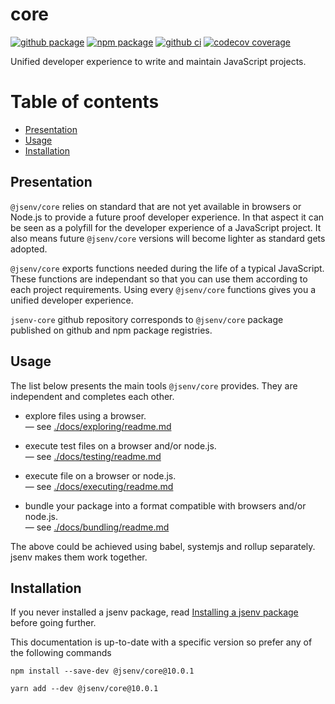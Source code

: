 # core

[![github package](https://img.shields.io/github/package-json/v/jsenv/jsenv-core.svg?logo=github&label=package)](https://github.com/jsenv/jsenv-core/packages)
[![npm package](https://img.shields.io/npm/v/@jsenv/core.svg?logo=npm&label=package)](https://www.npmjs.com/package/@jsenv/core)
[![github ci](https://github.com/jsenv/jsenv-core/workflows/ci/badge.svg)](https://github.com/jsenv/jsenv-core/actions?workflow=ci)
[![codecov coverage](https://codecov.io/gh/jsenv/jsenv-core/branch/master/graph/badge.svg)](https://codecov.io/gh/jsenv/jsenv-core)

Unified developer experience to write and maintain JavaScript projects.

# Table of contents

- [Presentation](#Presentation)
- [Usage](#Usage)
- [Installation](#Installation)

## Presentation

`@jsenv/core` relies on standard that are not yet available in browsers or Node.js to provide a future proof developer experience. In that aspect it can be seen as a polyfill for the developer experience of a JavaScript project. It also means future `@jsenv/core` versions will become lighter as standard gets adopted.

`@jsenv/core` exports functions needed during the life of a typical JavaScript. These functions are independant so that you can use them according to each project requirements. Using every `@jsenv/core` functions gives you a unified developer experience.

`jsenv-core` github repository corresponds to `@jsenv/core` package published on github and npm package registries.

## Usage

The list below presents the main tools `@jsenv/core` provides. They are independent and completes each other.

- explore files using a browser.<br/>
  — see [./docs/exploring/readme.md](./docs/exploring/readme.md)

- execute test files on a browser and/or node.js.<br/>
  — see [./docs/testing/readme.md](./docs/testing/readme.md)

- execute file on a browser or node.js.<br/>
  — see [./docs/executing/readme.md](./docs/executing/readme.md)

- bundle your package into a format compatible with browsers and/or node.js.<br/>
  — see [./docs/bundling/readme.md](./docs/bundling/readme.md)

The above could be achieved using babel, systemjs and rollup separately. jsenv makes them work together.

## Installation

If you never installed a jsenv package, read [Installing a jsenv package](./docs/installing-jsenv-package.md) before going further.

This documentation is up-to-date with a specific version so prefer any of the following commands

```console
npm install --save-dev @jsenv/core@10.0.1
```

```console
yarn add --dev @jsenv/core@10.0.1
```
